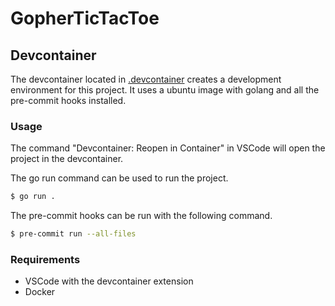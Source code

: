# GopherTicTacToe

## Devcontainer

The devcontainer located in [.devcontainer](.devcontainer) creates a development environment for this project. It uses a ubuntu image with golang and all the pre-commit hooks installed.

### Usage

The command "Devcontainer: Reopen in Container" in VSCode will open the project in the devcontainer.

The go run command can be used to run the project.
```bash
$ go run .
```

The pre-commit hooks can be run with the following command.
```bash
$ pre-commit run --all-files
```

### Requirements

- VSCode with the devcontainer extension
- Docker
